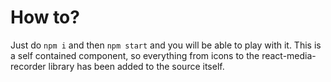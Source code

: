 # How to?

Just do `npm i` and then `npm start` and you will be able to play with it. This is a self contained component, so everything from icons to the react-media-recorder library has been added to the source itself.
